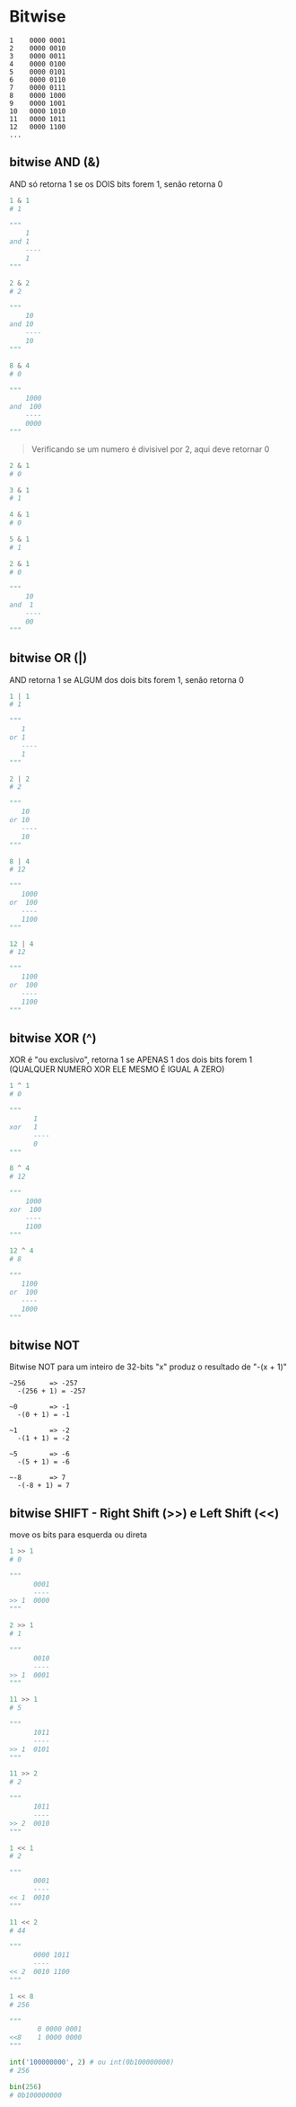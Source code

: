 # Bitwise

```text
1    0000 0001
2    0000 0010
3    0000 0011
4    0000 0100
5    0000 0101
6    0000 0110
7    0000 0111
8    0000 1000
9    0000 1001
10   0000 1010
11   0000 1011
12   0000 1100
...
```

## bitwise AND (&)

AND só retorna 1 se os DOIS bits forem 1, senão retorna 0

```python
1 & 1
# 1

"""
    1
and 1
    ----
    1
"""
```

```python
2 & 2
# 2

"""
    10
and 10
    ----
    10
"""
```

```python
8 & 4
# 0

"""
    1000
and  100
    ----
    0000
"""
```

> Verificando se um numero é divisivel por 2, aqui deve retornar 0

```python
2 & 1
# 0

3 & 1
# 1

4 & 1
# 0

5 & 1
# 1
```

```python
2 & 1
# 0

"""
    10
and  1
    ----
    00
"""
```

## bitwise OR (|)

AND retorna 1 se ALGUM dos dois bits forem 1, senão retorna 0

```python
1 | 1
# 1

"""
   1
or 1
   ----
   1
"""
```

```python
2 | 2
# 2

"""
   10
or 10
   ----
   10
"""
```

```python
8 | 4
# 12

"""
   1000
or  100
   ----
   1100
"""
```

```python
12 | 4
# 12

"""
   1100
or  100
   ----
   1100
"""
```

## bitwise XOR (^)

XOR é "ou exclusivo", retorna 1 se APENAS 1 dos dois bits forem 1
(QUALQUER NUMERO XOR ELE MESMO É IGUAL A ZERO)

```python
1 ^ 1
# 0

"""
      1
xor   1
      ----
      0
"""
```

```python
8 ^ 4
# 12

"""
    1000
xor  100
    ----
    1100
"""
```

```python
12 ^ 4
# 8

"""
   1100
or  100
   ----
   1000
"""
```

## bitwise NOT

Bitwise NOT para um inteiro de 32-bits "x" produz o resultado de "-(x + 1)"

```text
~256      => -257
  -(256 + 1) = -257

~0        => -1
  -(0 + 1) = -1

~1        => -2
  -(1 + 1) = -2

~5        => -6
  -(5 + 1) = -6

~-8       => 7
  -(-8 + 1) = 7
```

## bitwise SHIFT - Right Shift (>>) e Left Shift (<<)

move os bits para esquerda ou direta

```python
1 >> 1
# 0

"""
      0001
      ----
>> 1  0000
"""
```

```python
2 >> 1
# 1

"""
      0010
      ----
>> 1  0001
"""
```

```python
11 >> 1
# 5

"""
      1011
      ----
>> 1  0101
"""
```

```python
11 >> 2
# 2

"""
      1011
      ----
>> 2  0010
"""
```

```python
1 << 1
# 2

"""
      0001
      ----
<< 1  0010
"""
```

```python
11 << 2
# 44

"""
      0000 1011
      ----
<< 2  0010 1100
"""
```

```python
1 << 8
# 256

"""
       0 0000 0001
<<8    1 0000 0000
"""

int('100000000', 2) # ou int(0b100000000)
# 256

bin(256)
# 0b100000000
```
